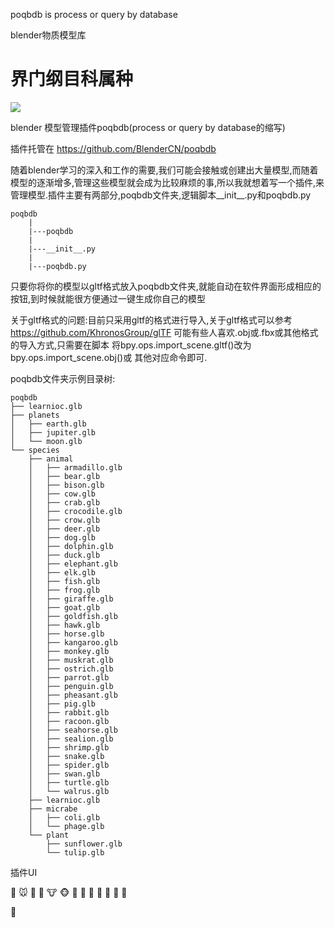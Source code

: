 poqbdb is process or query by database

blender物质模型库

# 界门纲目科属种

![](mDrivEngine/kpcofgs.png)


blender 模型管理插件poqbdb(process or query by database的缩写)

插件托管在 https://github.com/BlenderCN/poqbdb

随着blender学习的深入和工作的需要,我们可能会接触或创建出大量模型,而随着模型的逐渐增多,管理这些模型就会成为比较麻烦的事,所以我就想着写一个插件,来管理模型.插件主要有两部分,poqbdb文件夹,逻辑脚本__init__.py和poqbdb.py

	poqbdb
		|
		|---poqbdb
		|
		|---__init__.py
		|
		|---poqbdb.py

只要你将你的模型以gltf格式放入poqbdb文件夹,就能自动在软件界面形成相应的按钮,到时候就能很方便通过一键生成你自己的模型

关于gltf格式的问题:目前只采用gltf的格式进行导入,关于gltf格式可以参考 https://github.com/KhronosGroup/glTF
可能有些人喜欢.obj或.fbx或其他格式的导入方式,只需要在脚本
将bpy.ops.import_scene.gltf()改为bpy.ops.import_scene.obj()或	其他对应命令即可.

poqbdb文件夹示例目录树:

	poqbdb
	├── learnioc.glb
	├── planets
	│   ├── earth.glb
	│   ├── jupiter.glb
	│   └── moon.glb
	└── species
	    ├── animal
	    │   ├── armadillo.glb
	    │   ├── bear.glb
	    │   ├── bison.glb
	    │   ├── cow.glb
	    │   ├── crab.glb
	    │   ├── crocodile.glb
	    │   ├── crow.glb
	    │   ├── deer.glb
	    │   ├── dog.glb
	    │   ├── dolphin.glb
	    │   ├── duck.glb
	    │   ├── elephant.glb
	    │   ├── elk.glb
	    │   ├── fish.glb
	    │   ├── frog.glb
	    │   ├── giraffe.glb
	    │   ├── goat.glb
	    │   ├── goldfish.glb
	    │   ├── hawk.glb
	    │   ├── horse.glb
	    │   ├── kangaroo.glb
	    │   ├── monkey.glb
	    │   ├── muskrat.glb
	    │   ├── ostrich.glb
	    │   ├── parrot.glb
	    │   ├── penguin.glb
	    │   ├── pheasant.glb
	    │   ├── pig.glb
	    │   ├── rabbit.glb
	    │   ├── racoon.glb
	    │   ├── seahorse.glb
	    │   ├── sealion.glb
	    │   ├── shrimp.glb
	    │   ├── snake.glb
	    │   ├── spider.glb
	    │   ├── swan.glb
	    │   ├── turtle.glb
	    │   └── walrus.glb
	    ├── learnioc.glb
	    ├── micrabe
	    │   ├── coli.glb
	    │   └── phage.glb
	    └── plant
	        ├── sunflower.glb
	        └── tulip.glb

插件UI

:dog:	 :mouse:	:frog:	 :pig:	 :cow:	 :monkey_face:	 :racehorse:	 :camel:	:elephant:	 :snake:	 :chicken:	 :turtle:	 :snail:

 :sunflower:
 